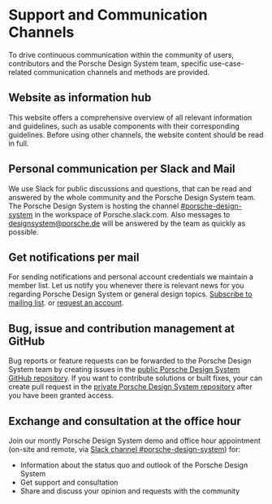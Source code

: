 # Support and Communication Channels
To drive continuous communication within the community of users, contributors and the Porsche Design System team, specific use-case-related communication channels and methods are provided.

## Website as information hub
This website offers a comprehensive overview of all relevant information and guidelines, such as usable components with their corresponding guidelines. Before using other channels, the website content should be read in full.

## Personal communication per Slack and Mail
We use Slack for public discussions and questions, that can be read and answered by the whole community and the Porsche Design System team. The Porsche Design System is hosting the channel [#porsche-design-system](https://porsche.slack.com/messages/CDNR2AEH2) in the workspace of Porsche.slack.com. Also messages to designsystem@porsche.de will be answered by the team as quickly as possible.

## Get notifications per mail
For sending notifications and personal account credentials we maintain a member list. Let us notify you whenever there is relevant news for you regarding Porsche Design System or general design topics. [Subscribe to mailing list](http://eepurl.com/ghVSjH). or [request an account](http://eepurl.com/gnOIXD).

## Bug, issue and contribution management at GitHub
Bug reports or feature requests can be forwarded to the Porsche Design System team by creating issues in the [public Porsche Design System GitHub repository](https://github.com/porscheui/porsche-ui-contribution). If you want to contribute solutions or built fixes, your can create pull request in the [private Porsche Design System repository](https://github.com/porscheui/porsche-design-system) after you have been granted access.

## Exchange and consultation at the office hour
Join our montly Porsche Design System demo and office hour appointment (on-site and remote, via [Slack channel #porsche-design-system](https://porsche.slack.com/messages/CDNR2AEH2)) for:
* Information about the status quo and outlook of the Porsche Design System
* Get support and consultation
* Share and discuss your opinion and requests with the community
